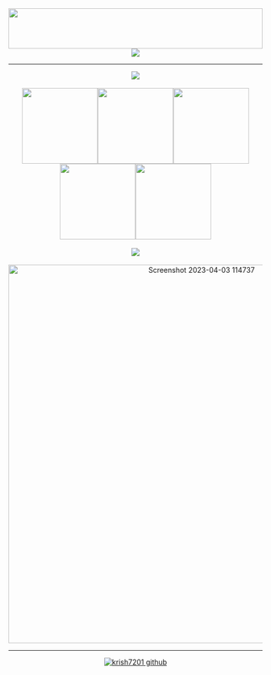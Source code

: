 <div align="center"><a color="white" href="https://www.youtube.com/watch?v=u4xJrcondOA"><img src="https://github.com/krish7201/krish7201/blob/main/title.svg" height="80px" width="100%"></img></a></div>

<div align="center"><a href="https://github.com/krish7201?tab=repositories"><img width=auto align="center" src="https://github-readme-stats.vercel.app/api?username=krish7201&bg_color=0a0e12&title_color=fff&text_color=fff&border_color=fff&icon_color=fff"/></a></div>

<hr></hr>

<div align=center>
<a href="https://github.com/krish7201/krish7201s-Profile-Picture-Generator"><img width=auto align="center" src="https://github-readme-stats.vercel.app/api/pin/?username=krish7201&repo=krish7201s-Profile-Picture-Generator&bg_color=0a0e12&title_color=fff&text_color=fff&border_color=fff&show_icons=true"/></img></a>
<br></br><img width="150" align="center" src="https://user-images.githubusercontent.com/44722635/230249581-55f6e959-6f46-4ce4-bc5d-173ebd628da8.png"></img><img width="150" align="center" src="https://user-images.githubusercontent.com/44722635/230249583-50cbd36b-3c18-427f-ade2-947b25d0230a.png"></img><img width="150" align="center" src="https://user-images.githubusercontent.com/44722635/230249585-a0d2dac0-4ac1-4bd5-a313-54bd2cba0631.png"></img><img width="150" align="center" src="https://user-images.githubusercontent.com/44722635/230249588-edaf5355-16eb-4227-9313-985068f6b4ea.png"></img><img width="150" align="center" src="https://user-images.githubusercontent.com/44722635/230249589-16691bc0-ae68-46ef-84d3-6921d50e4ac6.png"></img></li>
<br></br>
<a href="https://github.com/krish7201/artist-page"><img width= auto align="center" src="https://github-readme-stats.vercel.app/api/pin/?username=krish7201&repo=artist-page&bg_color=0a0e12&title_color=fff&text_color=fff&border_color=fff&show_icons=true"/></img></a></br><br><img width=750 align="center" alt="Screenshot 2023-04-03 114737" src="https://user-images.githubusercontent.com/44722635/229575279-31c4242d-4aeb-40ea-a9a1-ea4c8851ba5d.png"></img></li>
</div>

<hr></hr>

<div align="center"><a align="center" href="https://visitor-badge.glitch.me"> <img alt="krish7201 github" src="https://visitor-badge.glitch.me/badge?page_id=krish7201.visitor-badge&left_color=gray&right_color=gray&left_text=FELLAS!"></a></div>

<br>
